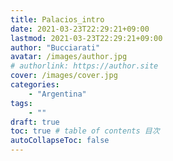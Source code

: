 ```yaml
---
title: Palacios_intro
date: 2021-03-23T22:29:21+09:00
lastmod: 2021-03-23T22:29:21+09:00
author: "Bucciarati"
avatar: /images/author.jpg
# authorlink: https://author.site
cover: /images/cover.jpg
categories:
    - "Argentina"
tags: 
    - ""
draft: true
toc: true # table of contents 目次
autoCollapseToc: false
---
```

